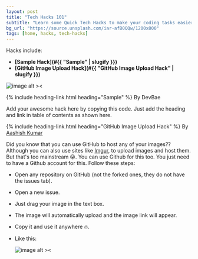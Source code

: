 ```yaml
---
layout: post
title: "Tech Hacks 101"
subtitle: "Learn some Quick Tech Hacks to make your coding tasks easier."
bg_url: "https://source.unsplash.com/iar-afB0QQw/1200x800"
tags: [home, hacks, tech-hacks]
---
```


<!-- Write your hack with a heading and add a link in table of contents as shown in the sample hack. -->

Hacks include:

- **[Sample Hack](#{{ "Sample" | slugify }})**
- **[GitHub Image Upload Hack](#{{ "GitHub Image Upload Hack" | slugify }})**

![image alt ><](https://i.kym-cdn.com/entries/icons/facebook/000/021/807/ig9OoyenpxqdCQyABmOQBZDI0duHk2QZZmWg2Hxd4ro.jpg)

{% include heading-link.html heading="Sample" %}
By DevBae

Add your awesome hack here by copying this code. Just add the heading and link in table of contents as shown here.

{% include heading-link.html heading="GitHub Image Upload Hack" %}
By [Aashish Kumar](https://github.com/aashish-ak)

Did you know that you can use GitHub to host any of your images?? Although you can also use sites like [Imgur](https://imgur.com/upload), to upload images and host them. But that's too mainstream :stuck_out_tongue:. You can use Github for this too. You just need to have a Github account for this. Follow these steps:

- Open any repository on GitHub (not the forked ones, they do not have the issues tab).
- Open a new issue.
- Just drag your image in the text box.
- The image will automatically upload and the image link will appear.
- Copy it and use it anywhere :fire:.
- Like this:

  ![image alt ><](https://media.giphy.com/media/XftMtAxDBQcZ6pcxUn/source.gif)
